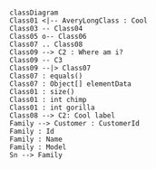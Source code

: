 

```mermaid

classDiagram
Class01 <|-- AveryLongClass : Cool
Class03 -- Class04
Class05 o-- Class06
Class07 .. Class08
Class09 --> C2 : Where am i?
Class09 -- C3
Class09 --|> Class07
Class07 : equals()
Class07 : Object[] elementData
Class01 : size()
Class01 : int chimp
Class01 : int gorilla
Class08 --> C2: Cool label
Family --> Customer : CustomerId
Family : Id
Family : Name
Family : Model
Sn --> Family
```

<!--stackedit_data:
eyJoaXN0b3J5IjpbLTE4OTgyMTY4NzldfQ==
-->